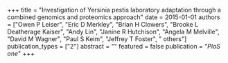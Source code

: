 +++
title = "Investigation of Yersinia pestis laboratory adaptation through a combined genomics and proteomics approach"
date = 2015-01-01
authors = ["Owen P Leiser", "Eric D Merkley", "Brian H Clowers", "Brooke L Deatherage Kaiser", "Andy Lin", "Janine R Hutchison", "Angela M Melville", "David M Wagner", "Paul S Keim", "Jeffrey T Foster", " others"]
publication_types = ["2"]
abstract = ""
featured = false
publication = "*PloS one*"
+++

